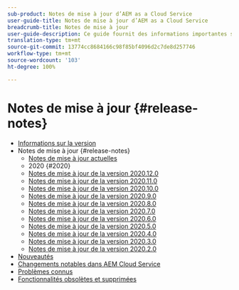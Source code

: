 ```yaml
---
sub-product: Notes de mise à jour d’AEM as a Cloud Service
user-guide-title: Notes de mise à jour d’AEM as a Cloud Service
breadcrumb-title: Notes de mise à jour
user-guide-description: Ce guide fournit des informations importantes sur la dernière version d’Experience Manager as a Cloud Service, notamment sur les nouvelles fonctionnalités, celles obsolètes et supprimées, ainsi que les problèmes connus.
translation-type: tm+mt
source-git-commit: 13774cc8684166c98f85bf4096d2c7de8d257746
workflow-type: tm+mt
source-wordcount: '103'
ht-degree: 100%

---
```



# Notes de mise à jour {#release-notes}

+ [Informations sur la version](/help/release-notes/home.md)
+ Notes de mise à jour {#release-notes}
   + [Notes de mise à jour actuelles](/help/release-notes/release-notes-cloud/release-notes-current.md)
   + 2020 {#2020}
   + [Notes de mise à jour de la version 2020.12.0](/help/release-notes/release-notes-cloud/2020/release-notes-2020-12-0.md)
   + [Notes de mise à jour de la version 2020.11.0](/help/release-notes/release-notes-cloud/2020/release-notes-2020-11-0.md)
   + [Notes de mise à jour de la version 2020.10.0](/help/release-notes/release-notes-cloud/2020/release-notes-2020-10-0.md)
   + [Notes de mise à jour de la version 2020.9.0](/help/release-notes/release-notes-cloud/2020/release-notes-2020-9-0.md)
   + [Notes de mise à jour de la version 2020.8.0](/help/release-notes/release-notes-cloud/2020/release-notes-2020-8-0.md)
   + [Notes de mise à jour de la version 2020.7.0](/help/release-notes/release-notes-cloud/2020/release-notes-2020-7-0.md)
   + [Notes de mise à jour de la version 2020.6.0](/help/release-notes/release-notes-cloud/2020/release-notes-2020-6-0.md)
   + [Notes de mise à jour de la version 2020.5.0](/help/release-notes/release-notes-cloud/2020/release-notes-2020-5-0.md)
   + [Notes de mise à jour de la version 2020.4.0](/help/release-notes/release-notes-cloud/2020/release-notes-2020-4-0.md)
   + [Notes de mise à jour de la version 2020.3.0](/help/release-notes/release-notes-cloud/2020/release-notes-2020-3-0.md)
   + [Notes de mise à jour de la version 2020.2.0](/help/release-notes/release-notes-cloud/2020/release-notes-2020-2-0.md)
+ [Nouveautés](what-is-new.md)
+ [Changements notables dans AEM Cloud Service](aem-cloud-changes.md)
+ [Problèmes connus](known-issues.md)
+ [Fonctionnalités obsolètes et supprimées](deprecated-removed-features.md)